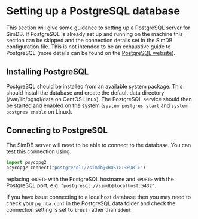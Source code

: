 # Setting up a PostgreSQL database

This section will give some guidance to setting up a PostgreSQL server for SimDB. If
PostgreSQL is already set up and running on the machine this section can be skipped
and the connection details set in the SimDB configuration file. This is not intended 
to be an exhaustive guide to PostgreSQL (more details can be found on the [PostgreSQL website](https://www.postgresql.org/)).

## Installing PostgreSQL

PostgreSQL should be installed from an available system package. This should install
the database and create the default data directory (/var/lib/pgsql/data on CentOS 
Linux). The PostgreSQL service should then be started and enabled on the system 
(`system postgres start` and `system postgres enable` on Linux).

## Connecting to PostgreSQL

The SimDB server will need to be able to connect to the database. You can test this connection using:

```python
import psycopg2
psycopg2.connect("postgresql://simdb@<HOST>:<PORT>")
```

replacing `<HOST>` with the PostgreSQL hostname and `<PORT>` with the PostgreSQL port, e.g. `"postgresql://simdb@localhost:5432"`.

If you have issue connecting to a localhost database then you may need to check your `pg_hba.conf` in the PostgreSQL data folder and check the connection setting is set to `trust` rather than `ident`.